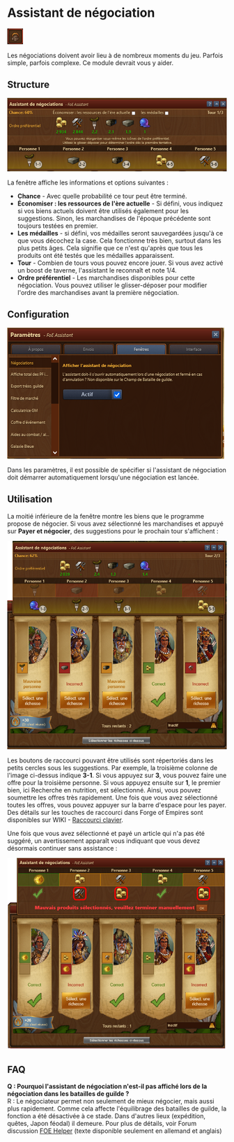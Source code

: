 # Assistant de négociation

![Icône](./.images/icon.png)

Les négociations doivent avoir lieu à de nombreux moments du jeu. Parfois simple, parfois complexe. Ce module devrait vous y aider. 

## Structure

![Sructure](./.images/Screenshot.png)

La fenêtre affiche les informations et options suivantes :

* **Chance** - Avec quelle probabilité ce tour peut être terminé.
* **Économiser : les ressources de l'ère actuelle** - Si défini, vous indiquez si vos biens actuels doivent être utilisés également pour les suggestions. Sinon, les marchandises de l'époque précédente sont toujours testées en premier. 
* **Les médailles** - si défini, vos médailles seront sauvegardées jusqu'à ce que vous décochez la case. Cela fonctionne très bien, surtout dans les plus petits âges. Cela signifie que ce n'est qu'après que tous les produits ont été testés que les médailles apparaissent. 
* **Tour** - Combien de tours vous pouvez encore jouer. Si vous avez activé un boost de taverne, l'assistant le reconnaît et note 1/4. 
* **Ordre préférentiel** - Les marchandises disponibles pour cette négociation. Vous pouvez utiliser le glisser-déposer pour modifier l'ordre des marchandises avant la première négociation. 

## Configuration

![Configuration](./.images/Screenshot01.png)

Dans les paramètres, il est possible de spécifier si l'assistant de négociation doit démarrer automatiquement lorsqu'une négociation est lancée. 

## Utilisation

La moitié inférieure de la fenêtre montre les biens que le programme propose de négocier. Si vous avez sélectionné les marchandises et appuyé sur **Payer et négocier**, des suggestions pour le prochain tour s'affichent : 

![2e tour](./.images/Screenshot02.png)

Les boutons de raccourci pouvant être utilisés sont répertoriés dans les petits cercles sous les suggestions. Par exemple, la troisième colonne de l'image ci-dessus indique **3-1**. Si vous appuyez sur **3**, vous pouvez faire une offre pour la troisième personne. Si vous appuyez ensuite sur **1**, le premier bien, ici Recherche en nutrition, est sélectionné. Ainsi, vous pouvez soumettre les offres très rapidement. Une fois que vous avez sélectionné toutes les offres, vous pouvez appuyer sur la barre d'espace pour les payer. Des détails sur les touches de raccourci dans Forge of Empires sont disponibles sur WIKI - [Raccourci clavier](https://fr.wiki.forgeofempires.com/index.php?title=Raccourcis_clavier).

Une fois que vous avez sélectionné et payé un article qui n'a pas été suggéré, un avertissement apparaît vous indiquant que vous devez désormais continuer sans assistance : 

 ![Mauvais choix de ressource](./.images/Screenshot03.png)
 
 ## FAQ
 
**Q : Pourquoi l'assistant de négociation n'est-il pas affiché lors de la négociation dans les batailles de guilde ?** <br>
R : Le négociateur permet non seulement de mieux négocier, mais aussi plus rapidement. Comme cela affecte l'équilibrage des batailles de guilde, la fonction a été désactivée à ce stade. Dans d'autres lieux (expédition, quêtes, Japon féodal) il demeure. Pour plus de détails, voir Forum discussion [FOE Helper](https://discuss.foe-helper.com/d/355-anderungen-am-foe-helfer-changes-to-the-foe-helper) (texte disponible seulement en allemand et anglais) 
